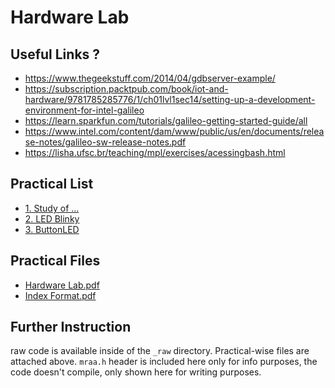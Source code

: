 # Hardware Lab

## Useful Links ?

- <https://www.thegeekstuff.com/2014/04/gdbserver-example/>
- <https://subscription.packtpub.com/book/iot-and-hardware/9781785285776/1/ch01lvl1sec14/setting-up-a-development-environment-for-intel-galileo>
- <https://learn.sparkfun.com/tutorials/galileo-getting-started-guide/all>
- <https://www.intel.com/content/dam/www/public/us/en/documents/release-notes/galileo-sw-release-notes.pdf>
- <https://lisha.ufsc.br/teaching/mpl/exercises/acessingbash.html>

## Practical List

- [1. Study of ...](./Practical%201/README.md)
- [2. LED Blinky](./Practical%202/README.md)
- [3. ButtonLED](./Practical%203/README.md)

## Practical Files

- [Hardware Lab.pdf](./Hardware%20Lab.pdf)
- [Index Format.pdf](./Index%20Format.pdf)

## Further Instruction

raw code is available inside of the `_raw` directory.
Practical-wise files are attached above.
`mraa.h` header is included here only for info purposes, the code doesn't compile, only shown here for writing purposes.

